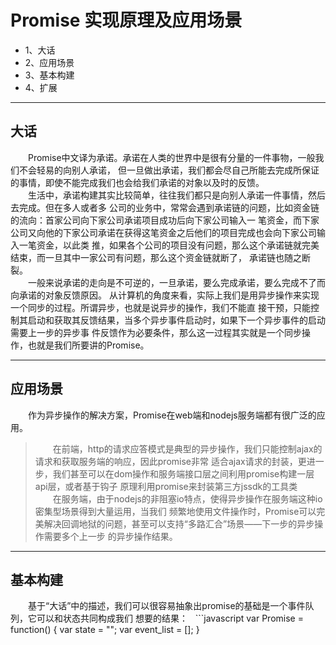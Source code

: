 # Promise 实现原理及应用场景
* 1、大话
* 2、应用场景
* 3、基本构建
* 4、扩展

-- --
## 大话
&emsp;&emsp;Promise中文译为承诺。承诺在人类的世界中是很有分量的一件事物，一般我们不会轻易的向别人承诺，
但一旦做出承诺，我们都会尽自己所能去完成所保证的事情，即使不能完成我们也会给我们承诺的对象以及时的反馈。<br/>
&emsp;&emsp;生活中，承诺构建其实比较简单，往往我们都只是向别人承诺一件事情，然后去完成。但在多人或者多
公司的业务中，常常会遇到承诺链的问题，比如资金链的流向：首家公司向下家公司承诺项目成功后向下家公司输入一
笔资金，而下家公司又向他的下家公司承诺在获得这笔资金之后他们的项目完成也会向下家公司输入一笔资金，以此类
推，如果各个公司的项目没有问题，那么这个承诺链就完美结束，而一旦其中一家公司有问题，那么这个资金链就断了，
承诺链也随之断裂。<br/>
&emsp;&emsp;一般来说承诺的走向是不可逆的，一旦承诺，要么完成承诺，要么完成不了而向承诺的对象反馈原因。
从计算机的角度来看，实际上我们是用异步操作来实现一个同步的过程。所谓异步，也就是说异步的操作，我们不能直
接干预，只能控制其启动和获取其反馈结果，当多个异步事件启动时，如果下一个异步事件的启动需要上一步的异步事
件反馈作为必要条件，那么这一过程其实就是一个同步操作，也就是我们所要讲的Promise。
-- --
## 应用场景
&emsp;&emsp;作为异步操作的解决方案，Promise在web端和nodejs服务端都有很广泛的应用。
> &emsp;&emsp;在前端，http的请求应答模式是典型的异步操作，我们只能控制ajax的请求和获取服务端的响应，因此promise非常
适合ajax请求的封装，更进一步，我们甚至可以在dom操作和服务端接口层之间利用promise构建一层api层，或者基于钩子
原理利用promise来封装第三方jssdk的工具类<br/>
> &emsp;&emsp;在服务端，由于nodejs的非阻塞io特点，使得异步操作在服务端这种io密集型场景得到大量运用，当我们
频繁地使用文件操作时，Promise可以完美解决回调地狱的问题，甚至可以支持“多路汇合”场景——下一步的异步操作需要多个上一步
的异步操作结果。
-- --
## 基本构建
&emsp;&emsp;基于“大话”中的描述，我们可以很容易抽象出promise的基础是一个事件队列，它可以和状态共同构成我们
想要的结果：
   ```javascript
   var Promise = function() {
       var state = "";
       var event_list = [];
   }
   ```javascript
